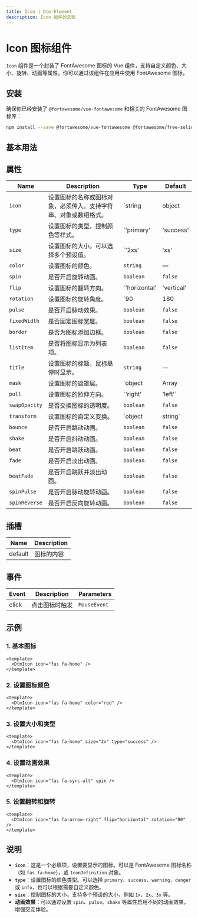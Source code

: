 ```yaml
---
title: Icon | Dtm-Element
description: Icon 组件的文档
---
```


# Icon 图标组件

`Icon` 组件是一个封装了 FontAwesome 图标的 Vue 组件，支持自定义颜色、大小、旋转、动画等属性。你可以通过该组件在应用中使用 FontAwesome 图标。

## 安装

确保你已经安装了 `@fortawesome/vue-fontawesome` 和相关的 FontAwesome 图标库：

```bash
npm install --save @fortawesome/vue-fontawesome @fortawesome/free-solid-svg-icons
```

## 基本用法

<preview path="../demo/Icon/Icon.vue" title="基础用法" description="Icon 组件的基础用法"></preview>

## 属性

| Name          | Description                                                      | Type           | Default    |
| ------------- | ---------------------------------------------------------------- | -------------- | ---------- |
| `icon`        | 设置图标的名称或图标对象，必须传入。支持字符串、对象或数组格式。 | \`string       | object     |
| `type`        | 设置图标的类型，控制颜色等样式。                                 | \`'primary'    | 'success'  |
| `size`        | 设置图标的大小。可以选择多个预设值。                             | \`'2xs'        | 'xs'       |
| `color`       | 设置图标的颜色。                                                 | `string`       | —          |
| `spin`        | 是否开启旋转动画。                                               | `boolean`      | `false`    |
| `flip`        | 设置图标的翻转方向。                                             | \`'horizontal' | 'vertical' |
| `rotation`    | 设置图标的旋转角度。                                             | \`90           | 180        |
| `pulse`       | 是否开启脉动效果。                                               | `boolean`      | `false`    |
| `fixedWidth`  | 是否固定图标宽度。                                               | `boolean`      | `false`    |
| `border`      | 是否为图标添加边框。                                             | `boolean`      | `false`    |
| `listItem`    | 是否将图标显示为列表项。                                         | `boolean`      | `false`    |
| `title`       | 设置图标的标题，鼠标悬停时显示。                                 | `string`       | —          |
| `mask`        | 设置图标的遮罩层。                                               | \`object       | Array      |
| `pull`        | 设置图标的拉伸方向。                                             | \`'right'      | 'left'\`   |
| `swapOpacity` | 是否交换图标的透明度。                                           | `boolean`      | `false`    |
| `transform`   | 设置图标的自定义变换。                                           | \`object       | string\`   |
| `bounce`      | 是否开启跳动动画。                                               | `boolean`      | `false`    |
| `shake`       | 是否开启抖动动画。                                               | `boolean`      | `false`    |
| `beat`        | 是否开启跳跃动画。                                               | `boolean`      | `false`    |
| `fade`        | 是否开启淡出动画。                                               | `boolean`      | `false`    |
| `beatFade`    | 是否开启跳跃并淡出动画。                                         | `boolean`      | `false`    |
| `spinPulse`   | 是否开启脉动旋转动画。                                           | `boolean`      | `false`    |
| `spinReverse` | 是否开启反向旋转动画。                                           | `boolean`      | `false`    |

## 插槽

| Name    | Description |
| ------- | ----------- |
| default | 图标的内容  |

## 事件

| Event | Description    | Parameters   |
| ----- | -------------- | ------------ |
| click | 点击图标时触发 | `MouseEvent` |

## 示例

### 1. 基本图标

```vue
<template>
  <DtmIcon icon="fas fa-home" />
</template>
```

### 2. 设置图标颜色

```vue
<template>
  <DtmIcon icon="fas fa-home" color="red" />
</template>
```

### 3. 设置大小和类型

```vue
<template>
  <DtmIcon icon="fas fa-home" size="2x" type="success" />
</template>
```

### 4. 设置动画效果

```vue
<template>
  <DtmIcon icon="fas fa-sync-alt" spin />
</template>
```

### 5. 设置翻转和旋转

```vue
<template>
  <DtmIcon icon="fas fa-arrow-right" flip="horizontal" rotation="90" />
</template>
```

## 说明

- **`icon`**：这是一个必填项，设置要显示的图标。可以是 FontAwesome 图标名称（如 `fas fa-home`），或 `IconDefinition` 对象。
- **`type`**：设置图标的颜色类型。可以选择 `primary`、`success`、`warning`、`danger` 或 `info`，也可以根据需要自定义颜色。
- **`size`**：控制图标的大小。支持多个预设的大小，例如 `1x`、`2x`、`3x` 等。
- **动画效果**：可以通过设置 `spin`、`pulse`、`shake` 等属性启用不同的动画效果，增强交互体验。

